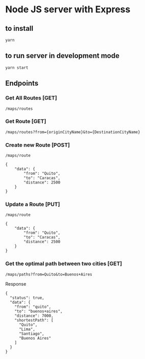 # Node JS server with Express

## to install

```
yarn
```

## to run server in development mode

```
yarn start
```

## Endpoints

### Get All Routes [GET]

```
/maps/routes
```

### Get Route [GET]

```
/maps/routes?from={originCityName}&to={DestinationCityName}
```

### Create new Route [POST]

```
/maps/route
```

```
{
	"data": {
		"from": "Quito",
		"to": "Caracas",
		"distance": 2500
	}
}
```

### Update a Route [PUT]

```
/maps/route
```

```
{
	"data": {
		"from": "Quito",
		"to": "Caracas",
		"distance": 2500
	}
}
```

### Get the optimal path between two cities [GET]

```
/maps/paths?from=Quito&to=Buenos+Aires
```

Response

```
{
  "status": true,
  "data": {
    "from": "quito",
    "to": "buenos+aires",
    "distance": 7000,
    "shortestPath": [
      "Quito",
      "Lima",
      "Santiago",
      "Buenos Aires"
    ]
  }
}
```
